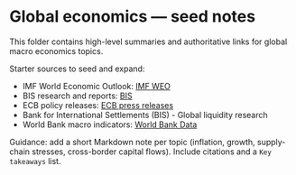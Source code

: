 
# Global economics — seed notes

This folder contains high-level summaries and authoritative links for global macro economics topics.

Starter sources to seed and expand:

- IMF World Economic Outlook: [IMF WEO](https://www.imf.org/en/Publications/WEO)
- BIS research and reports: [BIS](https://www.bis.org/)
- ECB policy releases: [ECB press releases](https://www.ecb.europa.eu/press/pr/date/html/index.en.html)
- Bank for International Settlements (BIS) - Global liquidity research
- World Bank macro indicators: [World Bank Data](https://data.worldbank.org/)

Guidance: add a short Markdown note per topic (inflation, growth, supply-chain stresses, cross-border capital flows). Include citations and a `Key takeaways` list.
